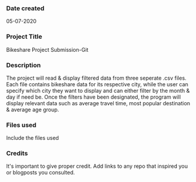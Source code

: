 ### Date created
05-07-2020

### Project Title
Bikeshare Project Submission-Git

### Description
The project will read & display filtered data from three seperate .csv files. Each file contains bikeshare data for its respective city, while
the user can specify which city they want to display and can either filter by the month & day if need be. Once the filters have been designated,
the program will display relevant data such as average travel time, most popular destination & average age group.

### Files used
Include the files used

### Credits
It's important to give proper credit. Add links to any repo that inspired you or blogposts you consulted.

